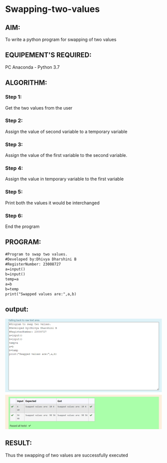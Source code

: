 # Swapping-two-values
## AIM:
To write a python program for swapping of two values
## EQUIPEMENT'S REQUIRED: 
PC
Anaconda - Python 3.7
## ALGORITHM: 
### Step 1:
Get the two values from the user
### Step 2: 
Assign the value of second variable to a temporary variable 
### Step 3: 
Assign the value of the first variable to the second variable.
### Step 4:  
Assign the value in temporary variable to the first variable
### Step 5: 
Print both the values it would be interchanged
### Step 6: 
End the program
## PROGRAM:
``````
#Program to swap two values.
#Developed by:Dhivya Dharshini B 
#RegisterNumber: 23008727
a=input()
b=input()
temp=a
a=b
b=temp
print("Swapped values are:",a,b)
``````
## output:
![Alt text](swapping-2.png)

## RESULT:
Thus the swapping of two values are successfully executed



